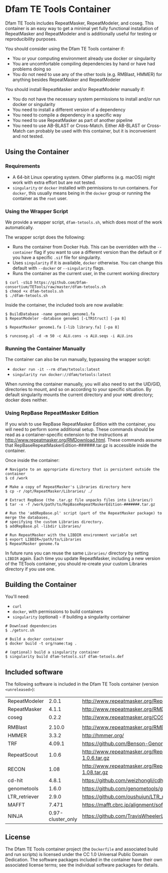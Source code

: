# Dfam TE Tools Container

Dfam TE Tools includes RepeatMasker, RepeatModeler, and coseg. This container is
an easy way to get a minimal yet fully functional installation of RepeatMasker
and RepeatModeler and is additionally useful for testing or reproducibility
purposes.

You should consider using the Dfam TE Tools container if:

* You or your computing environment already use docker or singularity
* You are uncomfortable compiling dependencies by hand or have had problems
  doing so
* You do not need to use any of the other tools (e.g. RMBlast, HMMER) for
  anything besides RepeatMasker and RepeatModeler

You should install RepeatMasker and/or RepeatModeler manually if:

* You do not have the necessary system permissions to install and/or run docker
  or singularity
* You need to install a different version of a dependency
* You need to compile a dependency in a specific way
* You need to use RepeatMasker as part of another pipeline
* You need to use AB-BLAST or Cross-Match. Either AB-BLAST or Cross-Match can
  probably be used with this container, but it is inconvenient and not tested.

## Using the Container

### Requirements

* A 64-bit Linux operating system. Other platforms (e.g. macOS) might work with
  extra effort but are not tested.
* `singularity` or `docker` installed with permissions to run containers. For
  `docker`, this usually means being in the `docker` group or running the
  container as the `root` user.

### Using the Wrapper Script

We provide a wrapper script, `dfam-tetools.sh`, which does most of the work automatically.

The wrapper script does the following:
* Runs the container from Docker Hub. This can be overridden with the
  `--container` flag if you want to use a different version than the default or
  if you have a specific `.sif` file for singularity.
* Uses `singularity` if it is available, `docker` otherwise. You can change this
  default with `--docker` or `--singularity` flags.
* Runs the container as the current user, in the current working directory

```
$ curl -sSLO https://github.com/Dfam-consortium/TETools/raw/master/dfam-tetools.sh
$ chmod +x dfam-tetools.sh
$ ./dfam-tetools.sh
```

Inside the container, the included tools are now available:

```
$ BuildDatabase -name genome1 genome1.fa
$ RepeatModeler -database genome1 [-LTRStruct] [-pa 8]

$ RepeatMasker genome1.fa [-lib library.fa] [-pa 8]

$ runcoseg.pl -d -m 50 -c ALU.cons -s ALU.seqs -i ALU.ins
```

### Running the Container Manually

The container can also be run manually, bypassing the wrapper script:

* `docker run -it --rm dfam/tetools:latest`
* `singularity run docker://dfam/tetools:latest`

When running the container manually, you will also need to set the UID/GID,
directories to mount, and so on according to your specific situation. By
default singularity mounts the current directory and your `HOME` directory;
docker does neither.

### Using RepBase RepeatMasker Edition

If you wish to use RepBase RepeatMasker Edition with the container, you will
need to perform some additional setup. These commands should be read as a
container-specific extension to the instructions at
<http://www.repeatmasker.org/RMDownload.html>.  These commands assume that
RepBaseRepeatMaskerEdition-######.tar.gz is accessible inside the container.

Once inside the container:
```
# Navigate to an appropriate directory that is persistent outside the container
$ cd /work

# Make a copy of RepeatMasker's Libraries directory here
$ cp -r /opt/RepeatMasker/Libraries/ ./

# Extract RepBase (the .tar.gz file unpacks files into Libraries/)
$ tar -x -f /work/path/to/RepBaseRepeatMaskerEdition-#######.tar.gz

# Run the 'addRepBase.pl' script (part of the RepeatMasker package) to merge the databases,
# specifying the custom Libraries directory.
$ addRepBase.pl -libdir Libraries/

# Run RepeatMasker with the LIBDIR environment variable set
$ export LIBDIR=/path/to/Libraries
$ RepeatMasker genome.fa
```

In future runs you can reuse the same `Libraries/` directory by setting `LIBDIR`
again. Each time you update RepeatMasker, including a new version of the TETools
container, you should re-create your custom Libraries directory if you use one.

## Building the Container

You'll need:

* `curl`
* `docker`, with permissions to build containers
* `singularity` (optional) - if building a singularity container

```
# Download dependencies
$ ./getsrc.sh

# Build a docker container
$ docker build -t org/name:tag .

# (optional) build a singularity container
$ singularity build dfam-tetools.sif dfam-tetools.def
```

## Included software

The following software is included in the Dfam TE Tools container (version `<unreleased>`):

| | | |
| -------------- | -------- | --- |
| RepeatModeler  | 2.0.1    | <http://www.repeatmasker.org/RepeatModeler/>
| RepeatMasker   | 4.1.1    | <http://www.repeatmasker.org/RMDownload.html>
| coseg          | 0.2.2    | <http://www.repeatmasker.org/COSEGDownload.html>
| | | |
| RMBlast        | 2.10.0   | <http://www.repeatmasker.org/RMBlast.html>
| HMMER          | 3.3.2    | <http://hmmer.org/>
| TRF            | 4.09.1   | <https://github.com/Benson-Genomics-Lab/TRF> |
| RepeatScout    | 1.0.6    | <http://www.repeatmasker.org/RepeatScout-1.0.6.tar.gz>
| RECON          | 1.08     | <http://www.repeatmasker.org/RepeatModeler/RECON-1.08.tar.gz>
| cd-hit         | 4.8.1    | <https://github.com/weizhongli/cdhit>
| genometools    | 1.6.0    | <https://github.com/genometools/genometools>
| LTR\_retriever | 2.9.0    | <https://github.com/oushujun/LTR_retriever/>
| MAFFT          | 7.471    |  <https://mafft.cbrc.jp/alignment/software/>
| NINJA          | 0.97-cluster\_only | <https://github.com/TravisWheelerLab/NINJA>

## License
The Dfam TE Tools container project (the `Dockerfile` and associated build and
run scripts) is licensed under the CC 1.0 Universal Public Domain Dedication.
The software packages included in the container have their own associated
license terms; see the individual software packages for details.

